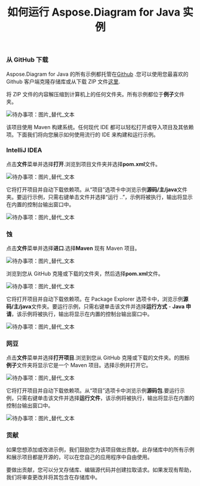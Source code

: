﻿---
title: 如何运行 Aspose.Diagram for Java 实例
type: docs
weight: 90
url: /zh/java/how-to-run-aspose-diagram-for-java-examples/
---
### **从 GitHub 下载**
Aspose.Diagram for Java 的所有示例都托管在[Github](https://github.com/asposediagram/Aspose.Diagram-for-Java) .您可以使用您最喜欢的 Github 客户端克隆存储库或从下载 ZIP 文件[这里](https://github.com/asposediagram/Aspose.Diagram-for-Java/archive/master.zip).

将 ZIP 文件的内容解压缩到计算机上的任何文件夹。所有示例都位于**例子**文件夹。

![待办事项：图片_替代_文本](how-to-run-aspose-diagram-for-java-examples_1.png)

该项目使用 Maven 构建系统。任何现代 IDE 都可以轻松打开或导入项目及其依赖项。下面我们将向您展示如何使用流行的 IDE 来构建和运行示例。
### **IntelliJ IDEA**
点击**文件**菜单并选择**打开**.浏览到项目文件夹并选择**pom.xml**文件。

![待办事项：图片_替代_文本](how-to-run-aspose-diagram-for-java-examples_2.png)

它将打开项目并自动下载依赖项。从“项目”选项卡中浏览示例**源码/主/java**文件夹。要运行示例，只需右键单击文件并选择“运行 ..”，示例将被执行，输出将显示在内置的控制台输出窗口中。

![待办事项：图片_替代_文本](how-to-run-aspose-diagram-for-java-examples_3.png)
### **蚀**
点击**文件**菜单并选择**进口**.选择**Maven** 现有 Maven 项目。

![待办事项：图片_替代_文本](how-to-run-aspose-diagram-for-java-examples_4.png)

浏览到您从 GitHub 克隆或下载的文件夹，然后选择**pom.xml**文件。

![待办事项：图片_替代_文本](how-to-run-aspose-diagram-for-java-examples_5.png)

它将打开项目并自动下载依赖项。在 Package Explorer 选项卡中，浏览示例**源码/主/java**文件夹。要运行示例，只需右键单击该文件并选择**运行方式** - **Java 申请**，该示例将被执行，输出将显示在内置的控制台输出窗口中。

![待办事项：图片_替代_文本](how-to-run-aspose-diagram-for-java-examples_6.png)
### **网豆**
点击**文件**菜单并选择**打开项目**.浏览到您从 GitHub 克隆或下载的文件夹。的图标**例子**文件夹将显示它是一个 Maven 项目。选择示例并打开它。

![待办事项：图片_替代_文本](how-to-run-aspose-diagram-for-java-examples_7.png)

它将打开项目并自动下载依赖项。从“项目”选项卡中浏览示例**源码包**.要运行示例，只需右键单击该文件并选择**运行文件**，该示例将被执行，输出将显示在内置的控制台输出窗口中。

![待办事项：图片_替代_文本](how-to-run-aspose-diagram-for-java-examples_8.png)
### **贡献**
如果您想添加或改进示例，我们鼓励您为该项目做出贡献。此存储库中的所有示例和展示项目都是开源的，可以在您自己的应用程序中自由使用。

要做出贡献，您可以分叉存储库、编辑源代码并创建拉取请求。如果发现有帮助，我们将审查更改并将其包含在存储库中。

